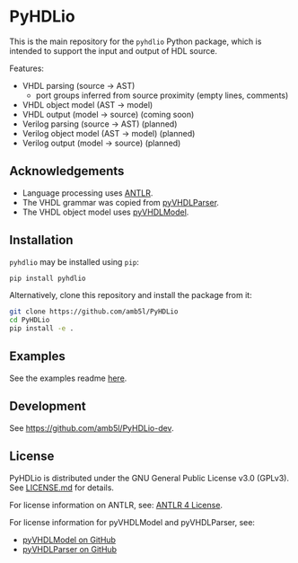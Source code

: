 # PyHDLio

This is the main repository for the `pyhdlio` Python package, which is intended to support the input and output of HDL source.

Features:
- VHDL parsing (source → AST)
  - port groups inferred from source proximity (empty lines, comments)
- VHDL object model (AST → model)
- VHDL output (model → source) (coming soon)
- Verilog parsing (source → AST) (planned)
- Verilog object model (AST → model) (planned)
- Verilog output (model → source) (planned)

## Acknowledgements

- Language processing uses [ANTLR](https://www.antlr.org/).
- The VHDL grammar was copied from [pyVHDLParser](https://github.com/VHDL/pyVHDLParser).
- The VHDL object model uses [pyVHDLModel](https://github.com/VHDL/pyVHDLModel).

## Installation

`pyhdlio` may be installed using `pip`:

```bash
pip install pyhdlio
```

Alternatively, clone this repository and install the package from it:

```bash
git clone https://github.com/amb5l/PyHDLio
cd PyHDLio
pip install -e .
```

## Examples

See the examples readme [here](examples/README.md).

## Development

See https://github.com/amb5l/PyHDLio-dev.


## License

PyHDLio is distributed under the GNU General Public License v3.0 (GPLv3). See [LICENSE.md](./LICENSE.md) for details.

For license information on ANTLR, see: [ANTLR 4 License](https://www.antlr.org/license.html).

For license information for pyVHDLModel and pyVHDLParser, see:
- [pyVHDLModel on GitHub](https://github.com/Paebbels/pyVHDLModel)
- [pyVHDLParser on GitHub](https://github.com/Paebbels/pyVHDLParser)
